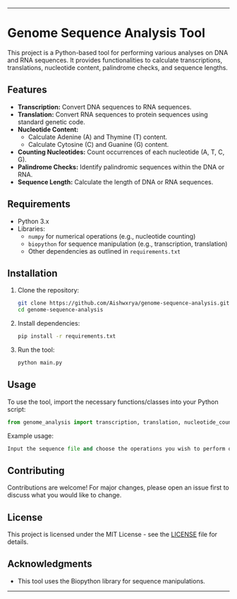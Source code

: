 
---

# Genome Sequence Analysis Tool

This project is a Python-based tool for performing various analyses on DNA and RNA sequences. It provides functionalities to calculate transcriptions, translations, nucleotide content, palindrome checks, and sequence lengths.

## Features

- **Transcription:** Convert DNA sequences to RNA sequences.
- **Translation:** Convert RNA sequences to protein sequences using standard genetic code.
- **Nucleotide Content:**
  - Calculate Adenine (A) and Thymine (T) content.
  - Calculate Cytosine (C) and Guanine (G) content.
- **Counting Nucleotides:** Count occurrences of each nucleotide (A, T, C, G).
- **Palindrome Checks:** Identify palindromic sequences within the DNA or RNA.
- **Sequence Length:** Calculate the length of DNA or RNA sequences.

## Requirements

- Python 3.x
- Libraries:
  - `numpy` for numerical operations (e.g., nucleotide counting)
  - `biopython` for sequence manipulation (e.g., transcription, translation)
  - Other dependencies as outlined in `requirements.txt`

## Installation

1. Clone the repository:
   ```bash
   git clone https://github.com/Aishwxrya/genome-sequence-analysis.git
   cd genome-sequence-analysis
   ```

2. Install dependencies:
   ```bash
   pip install -r requirements.txt
   ```

3. Run the tool:
   ```bash
   python main.py
   ```

## Usage

To use the tool, import the necessary functions/classes into your Python script:

```python
from genome_analysis import transcription, translation, nucleotide_count, palindrome_check, calculate_at_content, calculate_cg_content, calculate_sequence_length
```

Example usage:

```python
Input the sequence file and choose the operations you wish to perform on the DNA
```

## Contributing

Contributions are welcome! For major changes, please open an issue first to discuss what you would like to change.

## License

This project is licensed under the MIT License - see the [LICENSE](LICENSE) file for details.

## Acknowledgments

- This tool uses the Biopython library for sequence manipulations.

---
